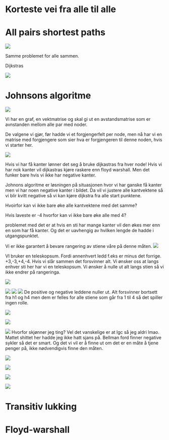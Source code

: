 # **Korteste vei fra alle til alle**
# **All pairs shortest paths**
![](images/5.png)

Samme problemet for alle sammen.


Dijkstras 


![](images/1.png)

# Johnsons algoritme
![](images/4.png)

Vi har en graf, en vektmatrise og skal gi ut en avstandsmatrise som er avnstanden mellom alle par med noder. 

De valgene vi gjør, før hadde vi et forgjengerfelt per node, men nå har vi en matrise med forgjengere som sier hva er forgjengeren til denne noden, hvis vi starter her. 

![](images/6.png)

Hvis vi har få kanter lønner det seg å bruke dijkastras fra hver node! Hvis vi har nok kanter vil dijkastras kjøre raskere enn floyd warshall. Men det funker bare hvis vi ikke har negative kanter.

Johnons algoritme er løsningen på situasjonen hvor vi har ganske få kanter men vi har noen negative kanter i bildet. Da vil vi justere alle kantvektene så vi blir kvitt negative så vi kan kjøre dijkstra fra alle start punktene.

Hvoirfor kan vi ikke bare øke alle kantvektene med det samme?

Hvis laveste er -4 hvorfor kan vi ikke bare øke alle med 4?

problemet med det er at hvis en sti har mange kanter vil den økes mer enn en som har få kanter. Og det er uavhengig av hvilken lengde de hadde i utgangspunktet.

Vi er ikke garantert å bevare rangering av stiene våre på denne måten. 
![](images/8.png)

VI bruker en teleskopsum. Fordi annenhvert ledd f.eks er minus det forrige. +3,-3,+4,-4. Hvis vi slår sammen det forsvinner alt. Vi ønsker oss at langs enhver sti her har vi en teleskopsum. Vi ønsker å nulle ut alt langs stien så vi ikke endrer på rangeringa. 

![](images/9.png)

![](images/10.png)
![](images/11.png)
![](images/12.png)
De positive og negative leddene nuller ut. Alt forsvinner bortsett fra h1 og h4 men dem er felles for alle stiene som går fra 1 til 4 så det spiller ingen rolle.

![](images/13.png)

![](images/14.png)

![](images/15.png)
Hvorfor skjønner jeg ting?
Vel det vanskelige er at lgc så jeg aldri lmao. Mattet shittet her hadde jeg ikke hatt sjans på. Bellman ford finner negative sykler så det er smart. Og det vi vil er å finne ut om det er en måte å tjene penger på, ikke nødvendigvis finne den måten. 


![](images/16.png)

![](images/17.png)

![](images/18.png)

![](images/19.png)





# Transitiv lukking



# Floyd-warshall

